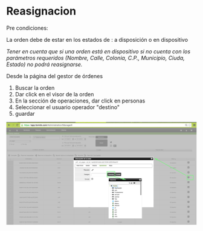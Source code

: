 # Reasignacion

Pre condiciones:

La orden debe de estar en los estados de : a disposición o en dispositivo

*Tener en cuenta que si una orden está en dispositivo si no cuenta con los parámetros requeridos (Nombre, Calle, Colonia, C.P., Municipio, Ciuda, Estado) no podrá reasignarse.*

Desde la página del gestor de órdenes

1. Buscar la orden
2. Dar click en el visor de la orden
3. En la sección de operaciones, dar click en personas
4. Seleccionar el usuario operador "destino"
5. guardar

![Consulta Realizada](../../assets/imagen14mobile.png)
